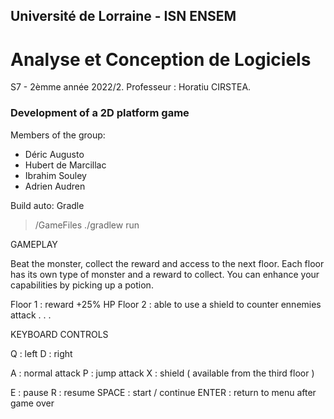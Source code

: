 ## Université de Lorraine - ISN ENSEM 
# Analyse et Conception de Logiciels
S7 - 2èmme année 2022/2. Professeur : Horatiu CIRSTEA.

### Development of a 2D platform game

Members of the group:
* Déric Augusto  
* Hubert de Marcillac
* Ibrahim Souley 
* Adrien Audren

Build auto: Gradle 

> /GameFiles
> ./gradlew run

GAMEPLAY

Beat the monster, collect the reward and access to the next floor.
Each floor has its own type of monster and a reward to collect.
You can enhance your capabilities by picking up a potion.

Floor 1 : reward +25% HP
Floor 2 : able to use a shield to counter ennemies attack
.
.
.

KEYBOARD CONTROLS

Q : left
D : right

A : normal attack
P : jump attack
X : shield ( available from the third floor )

E : pause
R : resume
SPACE : start / continue
ENTER : return to menu after game over
